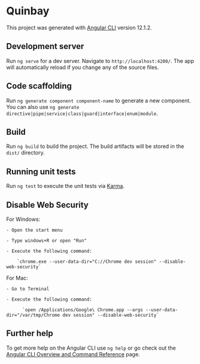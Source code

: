 # Quinbay

This project was generated with [Angular CLI](https://github.com/angular/angular-cli) version 12.1.2.

## Development server

Run `ng serve` for a dev server. Navigate to `http://localhost:4200/`. The app will automatically reload if you change any of the source files.

## Code scaffolding

Run `ng generate component component-name` to generate a new component. You can also use `ng generate directive|pipe|service|class|guard|interface|enum|module`.

## Build

Run `ng build` to build the project. The build artifacts will be stored in the `dist/` directory.

## Running unit tests

Run `ng test` to execute the unit tests via [Karma](https://karma-runner.github.io).

## Disable Web Security

For Windows:

    - Open the start menu

    - Type windows+R or open "Run"

    - Execute the following command:

        `chrome.exe --user-data-dir="C://Chrome dev session" --disable-web-security`

For Mac:

    - Go to Terminal

    - Execute the following command:

          `open /Applications/Google\ Chrome.app --args --user-data-dir="/var/tmp/Chrome dev session" --disable-web-security`




## Further help

To get more help on the Angular CLI use `ng help` or go check out the [Angular CLI Overview and Command Reference](https://angular.io/cli) page.
